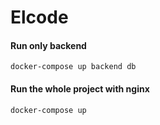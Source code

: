 # Elcode

#### Run only backend
    docker-compose up backend db

#### Run the whole project with nginx
    docker-compose up
